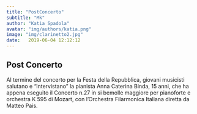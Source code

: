 ```yaml
---
title: "PostConcerto"
subtitle: "Mk"
author: "Katia Spadola"
avatar: "img/authors/katia.png"
image: "img/clarinetto2.jpg"
date:   2019-06-04 12:12:12
---
```

## Post Concerto
Al termine del concerto per la Festa della Repubblica, giovani musicisti salutano e “intervistano” la pianista Anna Caterina Binda, 15 anni, che ha appena eseguito il Concerto n.27 in si bemolle maggiore per pianoforte e orchestra K 595 di Mozart, con l’Orchestra Filarmonica Italiana diretta da Matteo Pais.

